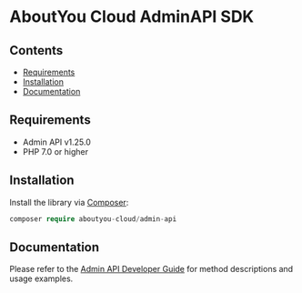 # AboutYou Cloud AdminAPI SDK

## Contents

* [Requirements](#requirements)
* [Installation](#installation)
* [Documentation](#documentation)

## Requirements

* Admin API v1.25.0
* PHP 7.0 or higher

## Installation

Install the library via [Composer](https://getcomposer.org/):

```php
composer require aboutyou-cloud/admin-api
```

## Documentation

Please refer to the [Admin API Developer Guide](https://scayle.dev/en/dev/admin-api/introduction) for method descriptions and usage examples.
